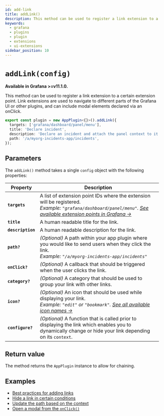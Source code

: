```yaml
---
id: add-link
title: addLink()
description: This method can be used to register a link extension to a certain extension point.
keywords:
  - grafana
  - plugins
  - plugin
  - extensions
  - ui-extensions
sidebar_position: 10
---
```


# `addLink(config)`

**Available in Grafana >=v11.1.0.**

This method can be used to register a link extension to a certain extension point. Link extensions are used to navigate to different parts of the Grafana UI or other plugins, and can include modal elements declared via an onClick.

```typescript
export const plugin = new AppPlugin<{}>().addLink({
  targets: ['grafana/dashboard/panel/menu'],
  title: 'Declare incident',
  description: 'Declare an incident and attach the panel context to it',
  path: '/a/myorg-incidents-app/incidents',
});
```

## Parameters

The `addLink()` method takes a single `config` object with the following properties:

| Property          | Description                                                                                                                                                                                                                                     |
| ----------------- | ----------------------------------------------------------------------------------------------------------------------------------------------------------------------------------------------------------------------------------------------- |
| **`targets`**     | A list of extension point IDs where the extension will be registered. <br /> _Example: `"grafana/dashboard/panel/menu"`. [See available extension points in Grafana &rarr;](#available-extension-points-within-grafana)_                        |
| **`title`**       | A human readable title for the link.                                                                                                                                                                                                            |
| **`description`** | A human readable description for the link.                                                                                                                                                                                                      |
| **`path?`**       | _(Optional)_ A path within your app plugin where you would like to send users when they click the link. <br /> _Example: `"/a/myorg-incidents-app/incidents"`_                                                                                  |
| **`onClick?`**    | _(Optional)_ A callback that should be triggered when the user clicks the link.                                                                                                                                                                 |
| **`category?`**   | _(Optional)_ A category that should be used to group your link with other links.                                                                                                                                                                |
| **`icon?`**       | _(Optional)_ An icon that should be used while displaying your link. <br /> _Example: `"edit"` or `"bookmark"`. [See all available icon names &rarr;](https://github.com/grafana/grafana/blob/main/packages/grafana-data/src/types/icon.ts#L1)_ |
| **`configure?`**  | _(Optional)_ A function that is called prior to displaying the link which enables you to dynamically change or hide your link depending on its `context`.                                                                                       |

## Return value

The method returns the `AppPlugin` instance to allow for chaining.

## Examples

- [Best practices for adding links](../../tutorials/ui-extensions/register-an-extension.md#best-practices-for-adding-links)
- [Hide a link in certain conditions](../../tutorials/ui-extensions/register-an-extension.md#hide-a-link-in-certain-conditions)
- [Update the path based on the context](../../tutorials/ui-extensions/register-an-extension.md#update-the-path-based-on-the-context)
- [Open a modal from the `onClick()`](../../tutorials/ui-extensions/register-an-extension.md#open-a-modal-from-the-onclick)
